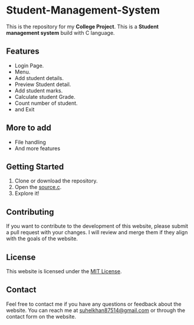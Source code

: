 # Student-Management-System

This is the repository for my **College Project**. This is a **Student management system** build with C language.

## Features
-  Login Page. 
- Menu.
- Add student details. 
- Preview Student detail.
- Add student marks.
- Calculate student Grade.
- Count number of student. 
- and Exit

## More to add
- File handling 
- And more features 


## Getting Started
1. Clone or download the repository.
2. Open the [source.c](https://github.com/CodeForFun26/Student-Management-System/blob/main/source.c).
3. Explore it!

## Contributing
If you want to contribute to the development of this website, please submit a pull request with your changes. I will review and merge them if they align with the goals of the website.

## License
This website is licensed under the [MIT License](https://github.com/CodeForFun26/Student-Management-System/blob/main/LICENSE).

## Contact
Feel free to contact me if you have any questions or feedback about the website. You can reach me at [suhelkhan87514@gmail.com](mailto:suhelkhan87514@gmail.com) or through the contact form on the website.
